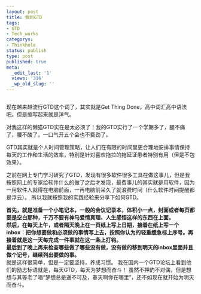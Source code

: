 ```yaml
---
layout: post
title: 我的GTD
tags:
- GTD
- Tech_works
categorys:
- Thinkhole
status: publish
type: post
published: true
meta:
  _edit_last: '1'
  views: '316'
  _wp_old_slug: ''
---
```

<img class="alignnone" title="懒猫" src="http://pic.yupoo.com/jacobz/ASqx539f/small.jpg" alt="" />

现在越来越流行GTD这个词了，其实就是Get Thing Done，高中词汇高中语法吧。但是缩写起来就是洋气。

对我这样的懒猫GTD实在是太必须了！我的GTD实行了一个学期多了，腿不痛了，腰不酸了，一口气开五个会也不费劲了。

<!--more-->GTD其实就是个人时间管理策略，让人们在有限的时间里更合理地安排事情保持每天的工作和生活的效率，特别是针对喜欢拖拉的拖延证患者特别有用（但是不包效果）。

之前在网上专门学习研究了GTD，发现有很多软件很多工具在做这事儿，但是我按照网上的专家给软件什么的做了之后才发现，最费事儿的其实就是用软件，因为一用软件人就得在电脑前面，一再电脑前呆久了就浪费时间（什么软件时间提醒都是浮云）。
所以我就按照我的实践经验来分享下如何GTD。
<div><strong>首先，就是准备一个小笔记本，一般的会议记录本，体积小一点，封面或者每页都要是空白那种，千万不要有神马爱情真理、人生感悟这样的东西在上面。</strong></div>
<div><strong>
</strong></div>
<div><strong>然后，在每天上午，或者隔天晚上在一页纸上写上日期，接着在纸上写一个inbox：把你想要做和必须做的事情写上去，按照你认为的轻重缓急标上序号。再接着就是这一天每完成一件事就在这一条上打钩。</strong></div>
<div><strong>
</strong></div>
<div><strong>最后到了晚上再来检查哪些做了哪些没有做，没有做的移到明天的inbox里面并且做个记号，继续列出要做的事。</strong></div>
<div><strong>
</strong></div>
就是这样很简单，但是一定要坚持，养成习惯。
我在国内一个GTD论坛上看到他们的励志标语就是，每天GTD，每天为梦想而奋斗！
虽然不押韵不对偶，但是想想与其等老了唱“梦想总是遥不可及，春天啊你在哪里”，还不如现在就开始为明天而奋斗。
